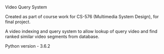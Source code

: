 Video Query System

Created as part of course work for CS-576 (Multimedia System Design), for final project. 

A video indexing and query system to allow lookup of query video and find ranked similar video segments from database.

Python version - 3.6.2

